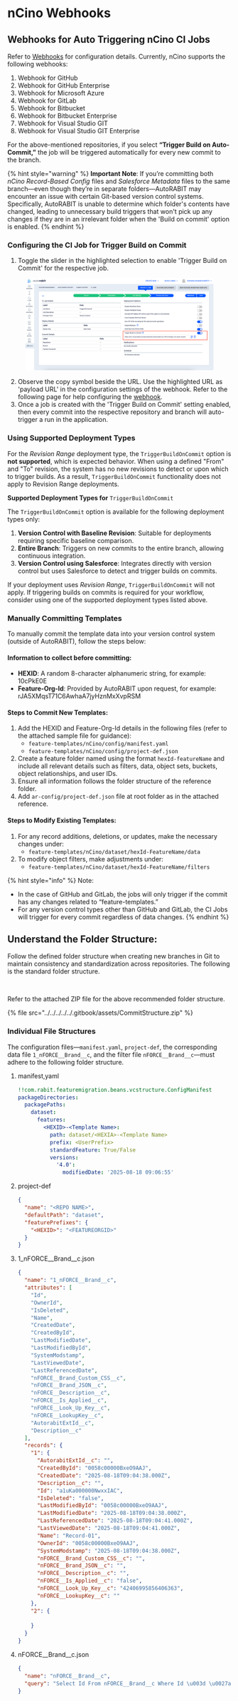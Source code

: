# nCino Webhooks

## Webhooks for Auto Triggering nCino CI Jobs <a href="#title-text" id="title-text"></a>

Refer to [Webhooks](https://knowledgebase.autorabit.com/product-guides/arm/arm-features/webhooks) for configuration details. Currently, nCino supports the following webhooks:

1. Webhook for GitHub
2. Webhook for GitHub Enterprise
3. Webhook for Microsoft Azure
4. Webhook for GitLab
5. Webhook for Bitbucket
6. Webhook for Bitbucket Enterprise
7. Webhook for Visual Studio GIT
8. Webhook for Visual Studio GIT Enterprise

For the above-mentioned repositories, if you select **“Trigger Build on Auto-Commit,”** the job will be triggered automatically for every new commit to the branch.

{% hint style="warning" %}
**Important Note**: If you’re committing both _nCino Record-Based Config_ files and _Salesforce Metadata_ files to the same branch—even though they’re in separate folders—AutoRABIT may encounter an issue with certain Git-based version control systems. Specifically, AutoRABIT is unable to determine which folder's contents have changed, leading to unnecessary build triggers that won't pick up any changes if they are in an irrelevant folder when the 'Build on commit' option is enabled.
{% endhint %}

### Configuring the CI Job for Trigger Build on Commit <a href="#manually-creating-records" id="manually-creating-records"></a>

1. Toggle the slider in the highlighted selection to enable 'Trigger Build on Commit' for the respective job.

<figure><img src="../../../../../.gitbook/assets/image (8) (1) (1) (1) (1) (1) (1) (1) (1) (1) (1).png" alt=""><figcaption></figcaption></figure>

2. Observe the copy symbol beside the URL. Use the highlighted URL as 'payload URL' in the configuration settings of the webhook. Refer to the following page for help configuring the [webhook](https://knowledgebase.autorabit.com/product-guides/arm/arm-features/webhooks).
3. Once a job is created with the 'Trigger Build on Commit' setting enabled, then every commit into the respective repository and branch will auto-trigger a run in the application.

### Using Supported Deployment Types

For the _Revision Range_ deployment type, the `TriggerBuildOnCommit` option is **not supported**, which is expected behavior. When using a defined "From" and "To" revision, the system has no new revisions to detect or upon which to trigger builds. As a result, `TriggerBuildOnCommit` functionality does not apply to Revision Range deployments.

**Supported Deployment Types for** `TriggerBuildOnCommit`

The `TriggerBuildOnCommit` option is available for the following deployment types only:

1. **Version Control with Baseline Revision**: Suitable for deployments requiring specific baseline comparison.
2. **Entire Branch**: Triggers on new commits to the entire branch, allowing continuous integration.
3. **Version Control using Salesforce**: Integrates directly with version control but uses Salesforce to detect and trigger builds on commits.

If your deployment uses _Revision Range_, `TriggerBuildOnCommit` will not apply. If triggering builds on commits is required for your workflow, consider using one of the supported deployment types listed above.

### Manually Committing Templates <a href="#manually-creating-records" id="manually-creating-records"></a>

To manually commit the template data into your version control system (outside of AutoRABIT), follow the steps below:

#### **Information to collect before committing:** <a href="#information-to-collect-before-committing" id="information-to-collect-before-committing"></a>

* **HEXID**: A random 8-character alphanumeric string, for example: 10cPkE0E
* **Feature-Org-Id**: Provided by AutoRABIT upon request, for example: rJA5XMqsT71C6AwhaA7jyHznMxXvpRSM

#### Steps to Commit New Templates: <a href="#steps-to-commit-new-templates" id="steps-to-commit-new-templates"></a>

1. Add the HEXID and Feature-Org-Id details in the following files (refer to the attached sample file for guidance):
   * `feature-templates/nCino/config/manifest.yaml`
   * `feature-templates/nCino/config/project-def.json`
2. Create a feature folder named using the format `hexId-featureName` and include all relevant details such as filters, data, object sets, buckets, object relationships, and user IDs.
3. Ensure all information follows the folder structure of the reference folder.
4. Add `ar-config/project-def.json` file at root folder as in the attached reference.

#### Steps to Modify Existing Templates: <a href="#steps-to-modify-existing-templates" id="steps-to-modify-existing-templates"></a>

1. For any record additions, deletions, or updates, make the necessary changes under:
   * `feature-templates/nCino/dataset/hexId-FeatureName/data`
2. To modify object filters, make adjustments under:
   * `feature-templates/nCino/dataset/hexId-FeatureName/filters`

{% hint style="info" %}
Note:

* In the case of GitHub and GitLab, the jobs will only trigger if the commit has any changes related to “feature-templates.”
* For any version control types other than GitHub and GitLab, the CI Jobs will trigger for every commit regardless of data changes.
{% endhint %}

## Understand the Folder Structure:

Follow the defined folder structure when creating new branches in Git to maintain consistency and standardization across repositories. The following is the standard folder structure.

<figure><img src="../../../../../.gitbook/assets/Screenshot 2025-08-18 at 5.36.26 PM.png" alt=""><figcaption></figcaption></figure>

Refer to the attached ZIP file for the above recommended folder structure.

{% file src="../../../../../.gitbook/assets/CommitStructure.zip" %}

### Individual File Structures

The configuration files—`manifest.yaml`, `project-def`, the corresponding data file `1_nFORCE__Brand__c`, and the filter file `nFORCE__Brand__c`—must adhere to the following folder structure.

1.  manifest,yaml

    ```yaml
    !!com.rabit.featuremigration.beans.vcstructure.ConfigManifest
    packageDirectories:
      packagePaths:
        dataset:
          features:
            <HEXID>-<Template Name>:
              path: dataset/<HEXIA>-<Template Name>
              prefix: <UserPrefix>
              standardFeature: True/False
              versions:
                '4.0':
                  modifiedDate: '2025-08-18 09:06:55'
    ```
2.  project-def

    ```json
    {
      "name": "<REPO NAME>",
      "defaultPath": "dataset",
      "featurePrefixes": {
        "<HEXID>": "<FEATUREORGID>"
      }
    }
    ```
3.  1\_nFORCE\_\_Brand\_\_c.json



    ```json
    {
      "name": "1_nFORCE__Brand__c",
      "attributes": [
        "Id",
        "OwnerId",
        "IsDeleted",
        "Name",
        "CreatedDate",
        "CreatedById",
        "LastModifiedDate",
        "LastModifiedById",
        "SystemModstamp",
        "LastViewedDate",
        "LastReferencedDate",
        "nFORCE__Brand_Custom_CSS__c",
        "nFORCE__Brand_JSON__c",
        "nFORCE__Description__c",
        "nFORCE__Is_Applied__c",
        "nFORCE__Look_Up_Key__c",
        "nFORCE__LookupKey__c",
        "AutorabitExtId__c",
        "Description__c"
      ],
      "records": {
        "1": {
          "AutorabitExtId__c": "",
          "CreatedById": "0058c00000BxeO9AAJ",
          "CreatedDate": "2025-08-18T09:04:38.000Z",
          "Description__c": "",
          "Id": "a1uKa000000NwxxIAC",
          "IsDeleted": "false",
          "LastModifiedById": "0058c00000BxeO9AAJ",
          "LastModifiedDate": "2025-08-18T09:04:38.000Z",
          "LastReferencedDate": "2025-08-18T09:04:41.000Z",
          "LastViewedDate": "2025-08-18T09:04:41.000Z",
          "Name": "Record-01",
          "OwnerId": "0058c00000BxeO9AAJ",
          "SystemModstamp": "2025-08-18T09:04:38.000Z",
          "nFORCE__Brand_Custom_CSS__c": "",
          "nFORCE__Brand_JSON__c": "",
          "nFORCE__Description__c": "",
          "nFORCE__Is_Applied__c": "false",
          "nFORCE__Look_Up_Key__c": "42406995856406363",
          "nFORCE__LookupKey__c": ""
        },
        "2": {
          
        }
      }
    }
    ```
4.  nFORCE\_\_Brand\_\_c.json

    ```json
    {
      "name": "nFORCE__Brand__c",
      "query": "Select Id From nFORCE__Brand__c Where Id \u003d \u0027a1uKa000000NwxxIAC\u0027"
    }
    ```

